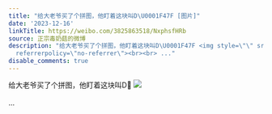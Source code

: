 ```yaml
---
title: "给大老爷买了个拼图，他盯着这块叫D\U0001F47F [图片]"
date: '2023-12-16'
linkTitle: https://weibo.com/3825863518/NxphsfHRb
source: 正宗毒奶菇的微博
description: "给大老爷买了个拼图，他盯着这块叫D\U0001F47F <img style=\"\" src=\"https://tvax1.sinaimg.cn/large/e40a0b5ely1hkvqkf6g1gj21400u0h1v.jpg\"
  referrerpolicy=\"no-referrer\"><br><br> ..."
disable_comments: true
---
```

给大老爷买了个拼图，他盯着这块叫D👿 <img style="" src="https://tvax1.sinaimg.cn/large/e40a0b5ely1hkvqkf6g1gj21400u0h1v.jpg" referrerpolicy="no-referrer"><br><br> ...